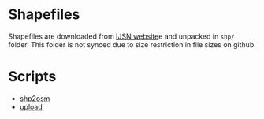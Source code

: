 Shapefiles
=========

Shapefiles are downloaded from [IJSN website](http://www.ijsn.es.gov.br/Sitio/index.php?option=com_content&view=article&id=3780&Itemid=330)e and unpacked in `shp/` folder. This folder is not synced due to size restriction in file sizes on github.

Scripts
========

* [shp2osm](http://svn.openstreetmap.org/applications/utils/import/shp2osm/)
* [upload](http://svn.openstreetmap.org/applications/utils/import/bulkupload/)
